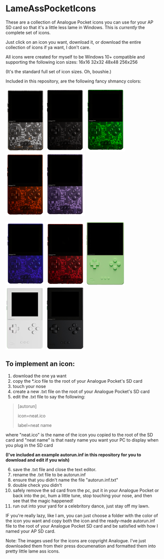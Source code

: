 # LameAssPocketIcons
These are a collection of Analogue Pocket icons you can use for your AP SD card so that it's a little less lame in Windows. This is _currently_ the complete set of icons.

Just click on an icon you want, download it, or download the entire collection of icons if ya want, I don't care. 

All icons were created for myself to be Windows 10+ compatible and supporting the following icon sizes:
16x16
32x32
48x48
256x256

(It's the standard full set of icon sizes. Oh, boushie.)

Included in this repository, are the following fancy shmancy colors:

![clear](/images/clear.png) ![smoke](/images/smoke.png) ![green](/images/green.png) ![orange](/images/orange.png) ![purple](/images/purple.png)

![blue](/images/blue.png) ![red](/images/red.png) ![glow](/images/glow.png) ![white](/images/white.png) ![black](/images/black.png)

## To implement an icon:
1. download the one ya want
2. copy the *.ico file to the root of your Analogue Pocket's SD card
3. touch your nose
4. create a new .txt file on the root of your Analogue Pocket's SD card
5. edit the .txt file to say the following:

>[autorun]
>
>icon=neat.ico
>
>label=neat name

where "neat.ico" is the name of the icon you copied to the root of the SD card and "neat name" is that nasty name you want your PC to display when you plug in the SD card

**(I've included an example autorun.inf in this repository for you to download and edit if you wish)**

6. save the .txt file and close the text editor.
7. rename the .txt file to be
   autorun.inf
8. ensure that you didn't name the file "autorun.inf.txt"
9. double check you didn't
10. safely remove the sd card from the pc, put it in your Analogue Pocket or back into the pc, hum a little tune, stop touching your nose, and then see that the magic happened!
11. run out into your yard for a celebritory dance, just stay off my lawn.

IF you're really lazy, like I am, you can just choose a folder with the color of the icon you want and copy both the icon and the ready-made autorun.inf file to the root of your
Analogue Pocket SD card and be satisfied with how I named your AP SD card.

Note: The images used for the icons are copyright Analogue. I've just downloaded them from their press documenation and formatted them into pretty little lame ass icons.
